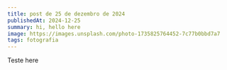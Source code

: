 ```yaml
---
title: post de 25 de dezembro de 2024
publishedAt: 2024-12-25
summary: hi, hello here
image: https://images.unsplash.com/photo-1735825764452-7c77b0bbd7a7
tags: fotografia
---
```


Teste here